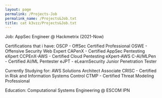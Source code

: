 ```yaml
---
layout: page
permalink: /Projects-Job
permalink_name: /Projects&Job.txt
title: cat k3vzz/Projects&Job.txt
---
```


Job:
AppSec Engineer @ Hackmetrix (2021-Now)

Certifications that i have:
OSCP - OffSec Certified Professional
OSWE - Offensive Security Web Expert
CAPenX - Certified AppSec Pentesting eXpert
CCPEnX-AWS - Certified Cloud Pentesting eXpert-AWS 
C-AI/MLPen - Certified AI/ML Pentester
eJPT - eLearnSecurity Junior Penetration Tester

Currently Studying for:
AWS Solutions Architect Associate
CRISC - Certified in Risk and Information Systems Control
CTMP - Certified Threat Modeling Professional


Education:
Computational Systems Engineering @ ESCOM IPN

